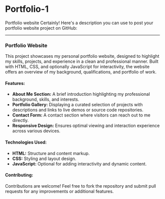 # Portfolio-1
Portfolio website 
Certainly! Here's a description you can use to post your portfolio website project on GitHub:

---

### Portfolio Website

This project showcases my personal portfolio website, designed to highlight my skills, projects, and experience in a clean and professional manner. Built with HTML, CSS, and optionally JavaScript for interactivity, the website offers an overview of my background, qualifications, and portfolio of work.

#### Features:
- **About Me Section:** A brief introduction highlighting my professional background, skills, and interests.
- **Portfolio Gallery:** Displaying a curated selection of projects with descriptions and links to live demos or source code repositories.
- **Contact Form:** A contact section where visitors can reach out to me directly.
- **Responsive Design:** Ensures optimal viewing and interaction experience across various devices.

#### Technologies Used:
- **HTML:** Structure and content markup.
- **CSS:** Styling and layout design.
- **JavaScript:** Optional for adding interactivity and dynamic content.

#### Contributing:
Contributions are welcome! Feel free to fork the repository and submit pull requests for any improvements or additional features.
